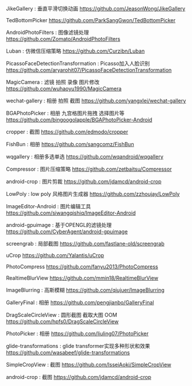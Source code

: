JikeGallery : 垂直平滑切换动画
https://github.com/JeasonWong/JikeGallery

TedBottomPicker
https://github.com/ParkSangGwon/TedBottomPicker

AndroidPhotoFilters : 图像滤镜处理
https://github.com/Zomato/AndroidPhotoFilters

Luban : 仿微信压缩策略
https://github.com/Curzibn/Luban

PicassoFaceDetectionTransformation : Picasso加入人脸识别
https://github.com/aryarohit07/PicassoFaceDetectionTransformation

MagicCamera : 滤镜 拍照 录像 图片修改
https://github.com/wuhaoyu1990/MagicCamera

wechat-gallery : 相册 拍照 截图
https://github.com/yangxlei/wechat-gallery

BGAPhotoPicker : 相册 九宫格图片拖拽 选择图片等
https://github.com/bingoogolapple/BGAPhotoPicker-Android

cropper : 截图
https://github.com/edmodo/cropper

FishBun : 相册
https://github.com/sangcomz/FishBun

wqgallery : 相册多选单选
https://github.com/wqandroid/wqgallery

Compressor : 图片压缩策略
https://github.com/zetbaitsu/Compressor

android-crop : 图片剪裁
https://github.com/jdamcd/android-crop

LowPoly : low poly 风格图片生成器
https://github.com/zzhoujay/LowPoly

ImageEditor-Android : 图片编辑工具
https://github.com/siwangqishiq/ImageEditor-Android

android-gpuimage : 基于OPENGL的滤镜处理
https://github.com/CyberAgent/android-gpuimage

screengrab : 局部截图
https://github.com/fastlane-old/screengrab

uCrop
https://github.com/Yalantis/uCrop

PhotoCompress
https://github.com/fanyu2013/PhotoCompress

RealtimeBlurView
https://github.com/mmin18/RealtimeBlurView

ImageBlurring : 高斯模糊
https://github.com/qiujuer/ImageBlurring

GalleryFinal : 相册
https://github.com/pengjianbo/GalleryFinal

DragScaleCircleView : 圆形截图 截取大图 OOM
https://github.com/hpfs0/DragScaleCircleView

PhotoPicker : 相册
https://github.com/liuling07/PhotoPicker

glide-transformations : glide transformer实现多种形状和效果
https://github.com/wasabeef/glide-transformations

SimpleCropView : 截图
https://github.com/IsseiAoki/SimpleCropView

android-crop : 截图
https://github.com/jdamcd/android-crop
